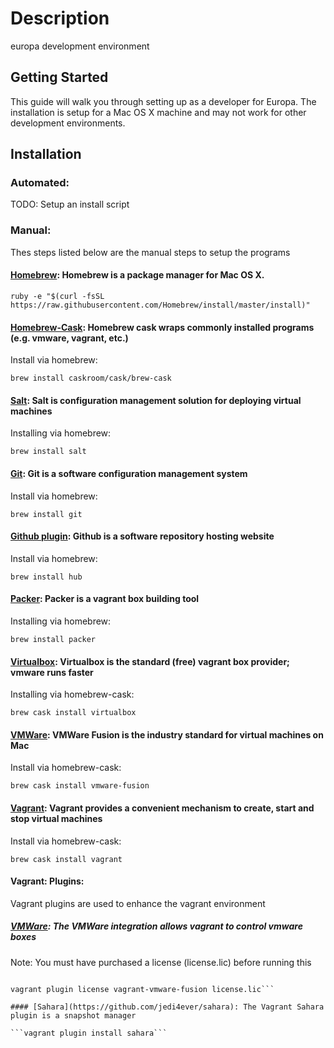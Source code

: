 Description
===========
europa development environment

## Getting Started
This guide will walk you through setting up as a developer for Europa.
The installation is setup for a Mac OS X machine and may not work for
other development environments.

## Installation

### Automated:
TODO: Setup an install script

### Manual:
Thes steps listed below are the manual steps to setup the programs

#### [Homebrew](http://brew.sh): Homebrew is a package manager for Mac OS X.

```ruby -e "$(curl -fsSL https://raw.githubusercontent.com/Homebrew/install/master/install)"```

#### [Homebrew-Cask](https://github.com/caskroom/homebrew-cask): Homebrew cask wraps commonly installed programs (e.g. vmware, vagrant, etc.)
Install via homebrew:

```brew install caskroom/cask/brew-cask ```

#### [Salt](http://docs.saltstack.com/en/latest/topics/installation/): Salt is configuration management solution for deploying virtual machines
Installing via homebrew:

```brew install salt```

#### [Git](http://git-scm.com/downloads): Git is a software configuration management system
Install via homebrew:

```brew install git```

#### [Github plugin](https://github.com/github/hub): Github is a software repository hosting website
Install via homebrew:

```brew install hub```

#### [Packer](https://www.packer.io/downloads.html): Packer is a vagrant box building tool
Installing via homebrew:

```brew install packer```

#### [Virtualbox](https://www.virtualbox.org/wiki/Downloads): Virtualbox is the standard (free) vagrant box provider; vmware runs faster
Installing via homebrew-cask:

```brew cask install virtualbox```

#### [VMWare](https://my.vmware.com/web/vmware/info/slug/desktop_end_user_computing/vmware_fusion/7_0): VMWare Fusion is the industry standard for virtual machines on Mac
Install via homebrew-cask:

```brew cask install vmware-fusion```

#### [Vagrant](https://www.vagrantup.com/downloads.html): Vagrant provides a convenient mechanism to create, start and stop virtual machines
Install via homebrew-cask:

```brew cask install vagrant```

#### Vagrant: Plugins:
Vagrant plugins are used to enhance the vagrant environment

##### [VMWare](http://www.vagrantup.com/vmware): The VMWare integration allows vagrant to control vmware boxes
Note: You must have purchased a license (license.lic) before running this

```vagrant plugin install vagrant-vmware-fusion

vagrant plugin license vagrant-vmware-fusion license.lic```

#### [Sahara](https://github.com/jedi4ever/sahara): The Vagrant Sahara plugin is a snapshot manager

```vagrant plugin install sahara```


